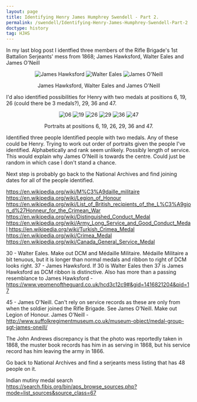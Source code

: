 ```yaml
---
layout: page
title: Identifying Henry James Humphrey Swendell - Part 2.
permalink: /swendell/Identifying-Henry-James-Humphrey-Swendell-Part-2
doctype: history
tag: HJHS
---
```


In my last blog post I identfied three members of the Rifle Brigade's 1st Battalion Serjeants' mess from 1868; James Hawksford, Walter Eales and James O'Neill

<p align="center">
<img src="/images/SerjeantsMess_37.jpg" alt="James Hawksford" title="James Hawksford">
<img src="/images/SerjeantsMess_30.jpg" alt="Walter Eales" title="Walter Eales">
<img src="/images/SerjeantsMess_45.jpg" alt="James O'Neill" title="James O'Neill">
</p>
<p align="center">
James Hawksford, Walter Eales and James O'Neill
</p>

I'd also identified possibilities for Henry with two medals at positions 6, 19, 26 (could there be 3 medals?), 29, 36 and 47.

<p align="center">
<img src="/images/SerjeantsMess_06.jpg" alt="06" title="06">
<img src="/images/SerjeantsMess_19.jpg" alt="19" title="19">
<img src="/images/SerjeantsMess_26.jpg" alt="26" title="26">
<img src="/images/SerjeantsMess_29.jpg" alt="29" title="29">
<img src="/images/SerjeantsMess_36.jpg" alt="36" title="36">
<img src="/images/SerjeantsMess_47.jpg" alt="47" title="47">

</p>
<p align="center">
Portraits at positions 6, 19, 26, 29, 36 and 47.
</p>


Identified three people
Identified people with two medals. Any of these could be Henry.
Trying to work out order of portraits given the people I've identified. Alphabetically and rank seem unlikely. Possibly length of service. This would explain why James O'Neill is towards the centre. Could just be random in which case I don't stand a chance.

Next step is probably go back to the National Archives and find joining dates for all of the people identified.


https://en.wikipedia.org/wiki/M%C3%A9daille_militaire
https://en.wikipedia.org/wiki/Legion_of_Honour
https://en.wikipedia.org/wiki/List_of_British_recipients_of_the_L%C3%A9gion_d%27Honneur_for_the_Crimean_War
https://en.wikipedia.org/wiki/Distinguished_Conduct_Medal
https://en.wikipedia.org/wiki/Army_Long_Service_and_Good_Conduct_Medal
https://en.wikipedia.org/wiki/Turkish_Crimea_Medal
https://en.wikipedia.org/wiki/Crimea_Medal
https://en.wikipedia.org/wiki/Canada_General_Service_Medal


30 - Walter Eales. Make out DCM and Médaille Militaire. Médaille Militaire a bit tenuous, but it is longer than normal medals and ribbon to right of DCM looks right.
37 - James Hawksford. If 30 is Walter Eales then 37 is James Hawksford as DCM ribbon is distinctive. Also has more than a passing resemblance to James Hawksford - https://www.yeomenoftheguard.co.uk/hcd3c12c9#&gid=1416821204&pid=17

45 - James O'Neill. Can't rely on service records as these are only from when the soldier joined the Rifle Brigade. See James O'Neill. Make out Legion of Honour.
James O'Neill - http://www.suffolkregimentmuseum.co.uk/museum-object/medal-group-sgt-james-oneill/

The John Andrews discrepancy is that the photo was reportedly taken in 1868, the muster book records has him in as serving in 1868, but his service record has him leaving the army in 1866.

Go back to National Archives and find a serjeants mess listing that has 48 people on it.

Indian mutiny medal search https://search.fibis.org/bin/aps_browse_sources.php?mode=list_sources&source_class=67
